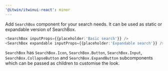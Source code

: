 ```yaml
---
'@itwin/itwinui-react': minor
---
```


Add `SearchBox` component for your search needs. It can be used as static or expandable version of SearchBox.

```ts
<SearchBox inputProps={{placeholder:'Basic search'}} />
<SearchBox expandable inputProps={{placeholder:'Expandable search'}} />
```

`SearchBox` has `SearchBox.Icon`, `SearchBox.Button`, `SearchBox.Input`, `SearchBox.CollapseButton` and `SearchBox.ExpandButton` subcomponents which can be passed as children to customise the look.

